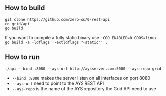 
## How to build
```shell
git clone https://github.com/zero-os/0-rest-api
cd grid/api
go build
```

If you want to compile a fully static binary use :
`CGO_ENABLED=0 GOOS=linux go build -a -ldflags '-extldflags "-static"' .`

## How to run

`./api --bind :8080 --ays-url http://aysserver.com:5000 --ays-repo grid`
- `--bind :8080` makes the server listen on all interfaces on port 8080
- `--ays-url` need to point to the AYS REST API
- `--ays-repo` is the name of the AYS repository the Grid API need to use
